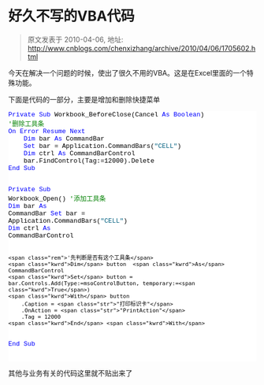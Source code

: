 # 好久不写的VBA代码 
> 原文发表于 2010-04-06, 地址: http://www.cnblogs.com/chenxizhang/archive/2010/04/06/1705602.html 


<p>今天在解决一个问题的时候，使出了很久不用的VBA。这是在Excel里面的一个特殊功能。</p> <p>下面是代码的一部分，主要是增加和删除快捷菜单</p><pre class="csharpcode"><span class="kwrd">Private</span> <span class="kwrd">Sub</span> Workbook_BeforeClose(Cancel <span class="kwrd">As</span> <span class="kwrd">Boolean</span>)
<span class="rem">'删除工具条</span>
<span class="kwrd">On</span> <span class="kwrd">Error</span> <span class="kwrd">Resume</span> <span class="kwrd">Next</span>
    <span class="kwrd">Dim</span> bar <span class="kwrd">As</span> CommandBar
    <span class="kwrd">Set</span> bar = Application.CommandBars(<span class="str">"CELL"</span>)
    <span class="kwrd">Dim</span> ctrl <span class="kwrd">As</span> CommandBarControl
    bar.FindControl(Tag:=12000).Delete
<span class="kwrd">End</span> <span class="kwrd">Sub</span>

<span class="kwrd">Private</span> <span class="kwrd">Sub</span> Workbook_Open()
<span class="rem">'添加工具条</span>
    <span class="kwrd">Dim</span> bar <span class="kwrd">As</span> CommandBar
    <span class="kwrd">Set</span> bar = Application.CommandBars(<span class="str">"CELL"</span>)
    <span class="kwrd">Dim</span> ctrl <span class="kwrd">As</span> CommandBarControl
    
    
    <span class="rem">'先判断是否有这个工具条</span>
    <span class="kwrd">Dim</span> button  <span class="kwrd">As</span> CommandBarControl
    <span class="kwrd">Set</span> button = bar.Controls.Add(Type:=msoControlButton, temporary:=<span class="kwrd">True</span>)
    <span class="kwrd">With</span> button
        .Caption = <span class="str">"打印标识卡"</span>
        .OnAction = <span class="str">"PrintAction"</span>
        .Tag = 12000
    <span class="kwrd">End</span> <span class="kwrd">With</span>
<span class="kwrd">End</span> <span class="kwrd">Sub</span>


</pre>
<style type="text/css">.csharpcode, .csharpcode pre
{
	font-size: small;
	color: black;
	font-family: consolas, "Courier New", courier, monospace;
	background-color: #ffffff;
	/*white-space: pre;*/
}
.csharpcode pre { margin: 0em; }
.csharpcode .rem { color: #008000; }
.csharpcode .kwrd { color: #0000ff; }
.csharpcode .str { color: #006080; }
.csharpcode .op { color: #0000c0; }
.csharpcode .preproc { color: #cc6633; }
.csharpcode .asp { background-color: #ffff00; }
.csharpcode .html { color: #800000; }
.csharpcode .attr { color: #ff0000; }
.csharpcode .alt 
{
	background-color: #f4f4f4;
	width: 100%;
	margin: 0em;
}
.csharpcode .lnum { color: #606060; }
</style>
其他与业务有关的代码这里就不贴出来了